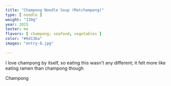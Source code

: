 ```yaml
---
title: "Champong Noodle Soup (Matchampong)"
type: [ noodle ]
weight: "130g"
year: 2015
tester: me
flavors: [ champong; seafood, vegetables ]
color: "#6d13ba"
images: "entry-8.jpg"
 
---
```


I love champong by itself, so eating this wasn't any different; it felt more like eating ramen than champong though

Champong

